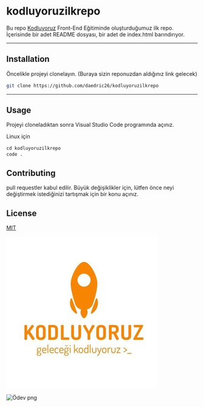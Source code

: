 # kodluyoruzilkrepo

Bu repo [Kodluyoruz](https.www.kodluyoruz.org) Front-End Eğitiminde oluşturduğumuz ilk repo. İçerisinde bir adet README dosyası, bir adet de index.html barındırıyor.
___
## Installation

Öncelikle projeyi clonelayın. (Buraya sizin reponuzdan aldığınız link gelecek)

```bash
git clone https://github.com/daedric26/kodluyoruzilkrepo
```
___
## Usage

Projeyi cloneladıktan sonra Visual Studio Code programında açınız.

Linux için
```linux
cd kodluyoruzilkrepo
code .
```

## Contributing
pull requestler kabul edilir. Büyük değişiklikler için, lütfen önce neyi değiştirmek istediğinizi tartışmak için bir konu açınız.


## License
[MIT](https://choosealicense.com/licenses/mit/)

![github](https://raw.githubusercontent.com/Kodluyoruz/taskforce/git/git/markdown-nedir-nasil-kullaniriz-/figures/kodluyoruz_logo.jpg)

![Ödev png](pngler/ödev%20ilk%20repo.png)